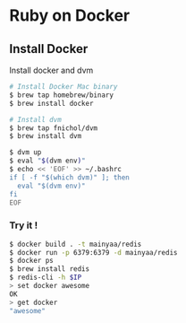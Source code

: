 # Ruby on Docker

## Install Docker

Install docker and dvm

```bash
# Install Docker Mac binary
$ brew tap homebrew/binary
$ brew install docker

# Install dvm
$ brew tap fnichol/dvm
$ brew install dvm
```

```bash
$ dvm up
$ eval "$(dvm env)"
$ echo << 'EOF' >> ~/.bashrc
if [ -f "$(which dvm)" ]; then
  eval "$(dvm env)"
fi
EOF
```

### Try it !

```bash
$ docker build . -t mainyaa/redis
$ docker run -p 6379:6379 -d mainyaa/redis
$ docker ps
$ brew install redis
$ redis-cli -h $IP
> set docker awesome
OK
> get docker
"awesome"
```


